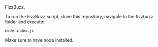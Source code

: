 FizzBuzz.

To run the FizzBuzz script, clone this repository, navigate to the fizzbuzz folder and execute:

```bash
node index.js
```

Make sure to have node installed.
